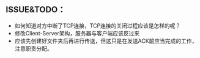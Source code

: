 ## ISSUE&TODO：

* 如何知道对方中断了TCP连接，TCP连接的关闭过程应该是怎样的呢？
* 修改Client-Server架构，服务器与客户端应该反过来
* 应该先创建好文件夹后再进行传送，但这只是在发送ACK前应当完成的工作，注意职责分配。

